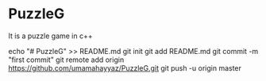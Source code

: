 # PuzzleG
It is a puzzle game in c++

echo "# PuzzleG" >> README.md
git init
git add README.md
git commit -m "first commit"
git remote add origin https://github.com/umamahayyaz/PuzzleG.git
git push -u origin master
